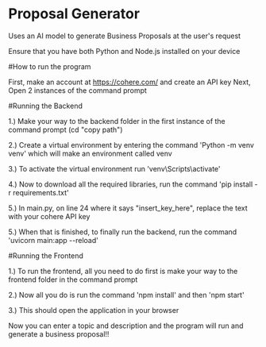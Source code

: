 # Proposal Generator
Uses an AI model to generate Business Proposals at the user's request

Ensure that you have both Python and Node.js installed on your device

#How to run the program

First, make an account at https://cohere.com/ and create an API key
Next, Open 2 instances of the command prompt

#Running the Backend

1.) Make your way to the backend folder in the first instance of the command prompt (cd "copy path")

2.) Create a virtual environment by entering the command 'Python -m venv venv' which will make an environment called venv

3.) To activate the virtual environment run 'venv\Scripts\activate'

4.) Now to download all the required libraries, run the command 'pip install -r requirements.txt'

5.) In main.py, on line 24 where it says "insert_key_here", replace the text with your cohere API key

5.) When that is finished, to finally run the backend, run the command 'uvicorn main:app --reload'

#Running the Frontend

1.) To run the frontend, all you need to do first is make your way to the frontend folder in the command prompt
 
2.) Now all you do is run the command 'npm install' and then 'npm start'

3.) This should open the application in your browser

Now you can enter a topic and description and the program will run and generate a business proposal!!
